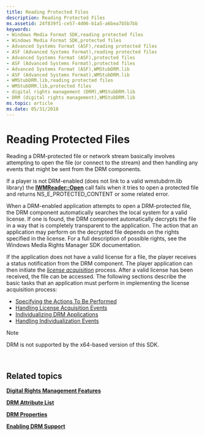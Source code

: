 ```yaml
---
title: Reading Protected Files
description: Reading Protected Files
ms.assetid: 24f839f1-ce57-4d06-b1a5-a6bea7b5b7bb
keywords:
- Windows Media Format SDK,reading protected files
- Windows Media Format SDK,protected files
- Advanced Systems Format (ASF),reading protected files
- ASF (Advanced Systems Format),reading protected files
- Advanced Systems Format (ASF),protected files
- ASF (Advanced Systems Format),protected files
- Advanced Systems Format (ASF),WMStubDRM.lib
- ASF (Advanced Systems Format),WMStubDRM.lib
- WMStubDRM.lib,reading protected files
- WMStubDRM.lib,protected files
- digital rights management (DRM),WMStubDRM.lib
- DRM (digital rights management),WMStubDRM.lib
ms.topic: article
ms.date: 05/31/2018
---
```


# Reading Protected Files

Reading a DRM-protected file or network stream basically involves attempting to open the file (or connect to the stream) and then handling any events that might be sent from the DRM components.

If a player is not DRM-enabled (does not link to a valid wmstubdrm.lib library) the [**IWMReader::Open**](/previous-versions/windows/desktop/api/Wmsdkidl/nf-wmsdkidl-iwmreader-open) call fails when it tries to open a protected file and returns NS\_E\_PROTECTED\_CONTENT or some related error.

When a DRM-enabled application attempts to open a DRM-protected file, the DRM component automatically searches the local system for a valid license. If one is found, the DRM component automatically decrypts the file in a way that is completely transparent to the application. The action that an application may perform on the decrypted file depends on the rights specified in the license. For a full description of possible rights, see the Windows Media Rights Manager SDK documentation.

If the application does not have a valid license for a file, the player receives a status notification from the DRM component. The player application can then initiate the [*license acquisition*](wmformat-glossary.md) process. After a valid license has been received, the file can be accessed. The following sections describe the basic tasks that an application must perform in implementing the license acquisition process:

-   [Specifying the Actions To Be Performed](specifying-the-actions-to-be-performed.md)
-   [Handling License Acquisition Events](handling-license-acquisition-events.md)
-   [Individualizing DRM Applications](individualizing-drm-applications.md)
-   [Handling Individualization Events](handling-individualization-events.md)

> [!Note]  
> DRM is not supported by the x64-based version of this SDK.

 

## Related topics

<dl> <dt>

[**Digital Rights Management Features**](digital-rights-management-features.md)
</dt> <dt>

[**DRM Attribute List**](drm-attribute-list.md)
</dt> <dt>

[**DRM Properties**](drm-properties.md)
</dt> <dt>

[**Enabling DRM Support**](enabling-drm-support.md)
</dt> </dl>

 

 




